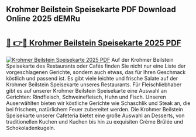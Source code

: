 ## Krohmer Beilstein Speisekarte PDF Download Online 2025 dEMRu

# <h2><a href="http://gc78icn.nevu.top/?p=Krohmer+Beilstein+Speisekarte">🔗 👉🔴 Krohmer Beilstein Speisekarte 2025 PDF</a></h2>

[![Krohmer Beilstein Speisekarte 2025 PDF](https://i.imgur.com/dBaPXMq.png)](http://gc78icn.nevu.top/?p=Krohmer+Beilstein+Speisekarte)
Auf der Krohmer Beilstein Speisekarte des Restaurants oder Cafés finden Sie nicht nur eine Liste der vorgeschlagenen Gerichte, sondern auch etwas, das für Ihren Geschmack köstlich und passend ist. Es gibt viele leichte und frische Salate auf der Krohmer Beilstein Speisekarte unseres Restaurants. Für Fleischliebhaber gibt es auf unserer Krohmer Beilstein Speisekarte eine Auswahl an Gerichten: Rindfleisch, Schweinefleisch, Huhn und Fisch. Unseren Auserwählten bieten wir köstliche Gerichte wie Schaschlik und Steak an, die bei frischem, natürlichem Feuer zubereitet werden. Die Krohmer Beilstein Speisekarte unserer Cafeteria bietet eine große Auswahl an Desserts, von traditionellen Kuchen und Kuchen bis hin zu exquisiten Crème Brûlée und Schokoladenkugeln.
